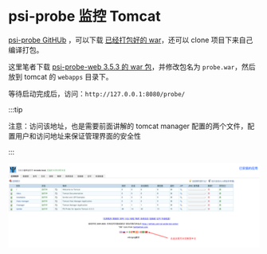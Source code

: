 # psi-probe 监控 Tomcat

[psi-probe GitHUb](https://github.com/psi-probe/psi-probe) ，可以下载 [已经打包好的 war](https://repo1.maven.org/maven2/com/github/psi-probe/psi-probe-web/)，还可以 clone 项目下来自己编译打包。

这里笔者下载 [psi-probe-web 3.5.3 的 war 包](https://repo1.maven.org/maven2/com/github/psi-probe/psi-probe-web/3.5.3/)，并修改包名为 `probe.war`，然后放到 tomcat 的 `webapps` 目录下。

等待启动完成后，访问：`http://127.0.0.1:8080/probe/`

:::tip

注意：访问该地址，也是需要前面讲解的 tomcat manager 配置的两个文件，配置用户和访问地址来保证管理界面的安全性

:::

![image-20210125221436472](./assets/image-20210125221436472.png)

<iframe  height="500px" width="100%" frameborder=0 allowfullscreen="true" :src="$withBase('/ads.html')"></iframe>